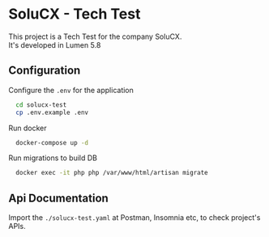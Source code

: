 # SoluCX - Tech Test

This project is a Tech Test for the company SoluCX. \
It's developed in Lumen 5.8

## Configuration

Configure the `.env` for the application
```bash
  cd solucx-test
  cp .env.example .env
```

Run docker
```bash
  docker-compose up -d
```

Run migrations to build DB
```bash
  docker exec -it php php /var/www/html/artisan migrate
```

## Api Documentation

Import the `./solucx-test.yaml` at Postman, Insomnia etc, to check project's APIs.

